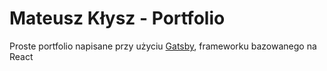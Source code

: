 <h1>
  Mateusz Kłysz - Portfolio
</h1>

Proste portfolio napisane przy użyciu <a href="https://www.gatsbyjs.com/">Gatsby</a>, frameworku bazowanego na React
